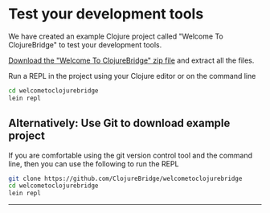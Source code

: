 # Test your development tools

We have created an example Clojure project called "Welcome To ClojureBridge" to test your development tools.

[Download the "Welcome To ClojureBridge" zip file](https://github.com/ClojureBridgeLondon/welcometoclojurebridge/archive/master.zip) and extract all the files.

Run a REPL in the project using your Clojure editor or on the command line

```bash
cd welcometoclojurebridge
lein repl
```


## Alternatively: Use Git to download example project

If you are comfortable using the git version control tool and the command line, then you can use the following to run the REPL

```bash
git clone https://github.com/ClojureBridge/welcometoclojurebridge
cd welcometoclojurebridge
lein repl
```

------------------------------------------
